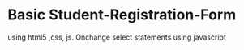 #  Basic Student-Registration-Form
using html5 ,css,  js.
Onchange select statements using javascript
